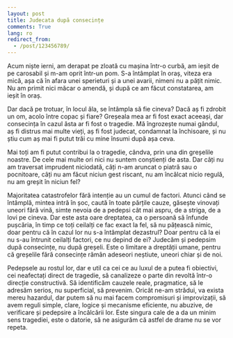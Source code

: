 ```yaml
---
layout: post
title: Judecata după consecințe
comments: True
lang: ro
redirect_from:
  - /post/123456789/
---
```


Acum niște ierni, am derapat pe zloată cu mașina într-o curbă, am ieșit de pe carosabil și m-am oprit într-un pom. S-a întâmplat în oraș, viteza era mică, așa că în afara unei sperieturi și a unei avarii, nimeni nu a pățit nimic. Nu am primit nici măcar o amendă, și după ce am făcut constatarea, am ieșit în oraș.

<!--more-->

Dar dacă pe trotuar, în locul ăla, se întâmpla să fie cineva? Dacă aș fi zdrobit un om, acolo între copac și fiare? Greșeala mea ar fi fost exact aceeași, dar consecința în cazul ăsta ar fi fost o tragedie. Mă îngrozește numai gândul, aș fi distrus mai multe vieți, aș fi fost judecat, condamnat la închisoare, și nu știu cum aș mai fi putut trăi cu mine însumi după așa ceva.

Mai toți am fi putut contribui la o tragedie, cândva, prin una din greșelile noastre. De cele mai multe ori nici nu suntem conștienți de asta. Dar câți nu am traversat imprudent niciodată, câți n-am aruncat o piatră sau o pocnitoare, câți nu am făcut niciun gest riscant, nu am încălcat nicio regulă, nu am greșit în niciun fel?

Majoritatea catastrofelor fără intenție au un cumul de factori. Atunci când se întâmplă, mintea intră în șoc, caută în toate părțile cauze, găsește vinovați uneori fără vină, simte nevoia de a pedepsi cât mai aspru, de a striga, de a lovi pe cineva. Dar este asta oare dreptatea, ca o persoană să înfunde pușcăria, în timp ce toți ceilalți ce fac exact la fel, să nu pățească nimic, doar pentru că în cazul lor nu s-a întâmplat dezastrul? Doar pentru că la ei nu s-au întrunit ceilalți factori, ce nu depind de ei? Judecăm și pedepsim după consecințe, nu după greșeli. Este o limitare a dreptății umane, pentru că greșelile fără consecințe rămân adeseori neștiute, uneori chiar și de noi.

Pedepsele au rostul lor, dar e util ca cei ce au luxul de a putea fi obiectivi, cei neafectați direct de tragedie, să canalizeze o parte din revoltă într-o direcție constructivă. Să identificăm cauzele reale, pragmatice, să le adresăm serios, nu superficial, să prevenim. Oricât ne-am strădui, va exista mereu hazardul, dar putem să nu mai facem compromisuri și improvizații, să avem reguli simple, clare, logice și mecanisme eficiente, nu abuzive, de verificare și pedepsire a încălcării lor. Este singura cale de a da un minim sens tragediei, este o datorie, să ne asigurăm că astfel de drame nu se vor repeta.
